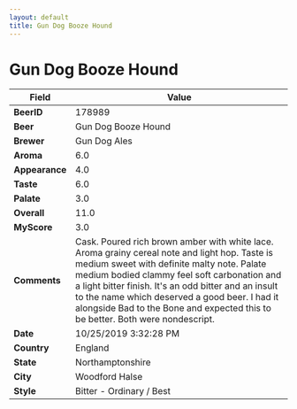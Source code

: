 ```yaml
---
layout: default
title: Gun Dog Booze Hound  
---
```


# Gun Dog Booze Hound  

| Field         | Value     |
|---------------|-----------|
| **BeerID** | 178989 |
| **Beer** | Gun Dog Booze Hound   |
| **Brewer** | Gun Dog Ales |
| **Aroma** | 6.0 |
| **Appearance** | 4.0 |
| **Taste** | 6.0 |
| **Palate** | 3.0 |
| **Overall** | 11.0 |
| **MyScore** | 3.0 |
| **Comments** | Cask. Poured rich brown amber with white lace. Aroma grainy cereal note and light hop. Taste is medium sweet with definite malty note.  Palate medium bodied clammy feel soft carbonation and a light bitter finish. It's an odd bitter and an insult to the name which deserved a good beer. I had it alongside Bad to the Bone and expected this to be better. Both were nondescript. |
| **Date** | 10/25/2019 3:32:28 PM |
| **Country** | England |
| **State** | Northamptonshire |
| **City** | Woodford Halse |
| **Style** | Bitter - Ordinary / Best |
